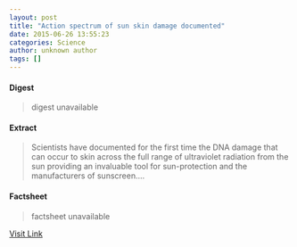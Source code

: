 ```yaml
---
layout: post
title: "Action spectrum of sun skin damage documented"
date: 2015-06-26 13:55:23
categories: Science
author: unknown author
tags: []
---
```



#### Digest
>digest unavailable

#### Extract
>Scientists have documented for the first time the DNA damage that can occur to skin across the full range of ultraviolet radiation from the sun providing an invaluable tool for sun-protection and the manufacturers of sunscreen....

#### Factsheet
>factsheet unavailable

[Visit Link](http://www.sciencedaily.com/releases/2015/06/150626095523.htm)



